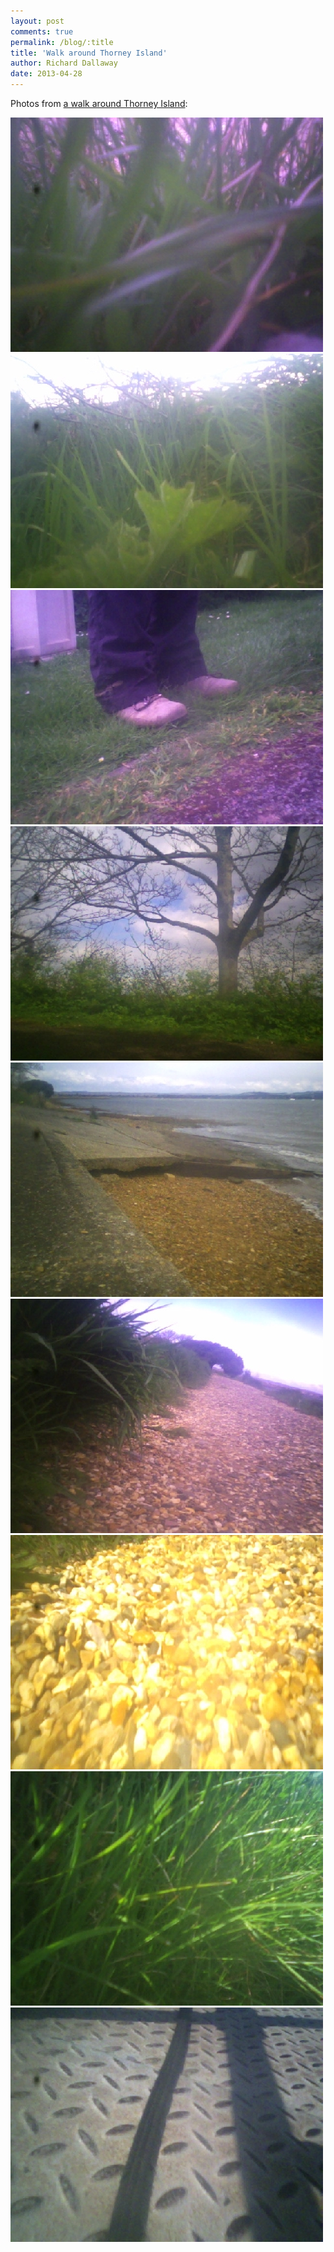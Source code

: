 ```yaml
---
layout: post
comments: true
permalink: /blog/:title
title: 'Walk around Thorney Island'
author: Richard Dallaway
date: 2013-04-28
---
```


Photos from [a walk around Thorney Island](http://www.sports-tracker.com/#/workout/RichardDallaway/fuk49gp8sb6sbm5j):

<div>
<a href="/media/PICT0034.JPG"><img width="500" src="/media/PICT0034.JPG.500.JPG" height="375"></img></a></div><div><a href="/media/PICT0069.JPG"><img width="500" src="/media/PICT0069.JPG.500.JPG" height="375"></img></a></div><div><a href="/media/PICT0094.JPG"><img width="500" src="/media/PICT0094.JPG.500.JPG" height="375"></img></a></div><div><a href="/media/WPICT0096.JPG"><img width="500" src="/media/WPICT0096.JPG.500.JPG" height="375"></img></a></div><div><a href="/media/PICT0098.JPG"><img width="500" src="/media/PICT0098.JPG.500.JPG" height="375"></img></a></div><div><a href="/media/PICT0099.JPG"><img width="500" src="/media/PICT0099.JPG.500.JPG" height="375"></img></a></div><div><a href="/media/ZPICT0103.JPG"><img width="500" src="/media/ZPICT0103.JPG.500.JPG" height="375"></img></a></div><div><a href="/media/PICT0107.JPG"><img width="500" src="/media/PICT0107.JPG.500.JPG" height="375"></img></a></div><div><a href="/media/PICT0112.JPG"><img width="500" src="/media/PICT0112.JPG.500.JPG" height="375"></img></a>
</div>

          
    
